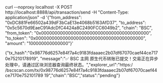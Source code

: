 curl --noproxy localhost -X POST http://localhost:8888/api/transaction/send -H "Content-Type: application/json" -d '{"from_address": "0xDC881Fe66502a439dF3bCaE13e4068b5163AfD37", "to_address": "0x5c5670d9EaeC91AdcDfC4424a8C2490FCC6049b2", "chain": "BSC", "from_token": "0x0000000000000000000000000000000000000000", "to_token": "0x0000000000000000000000000000000000000000", "amount": "100000000000000"}'


{"tx_hash":"0x98776d6257e84f7a4c9183fdaaaec2b07df67070caef44ce7170e75210178919",
"message":"✅ BSC 主网 原生代币转账已提交！交易正在异步处理中，请通过区块浏览器查询最终状态。","explorer_url":"https:/
/bscscan.com/tx/0x98776d6257e84f7a4c9183fdaaaec2b07df67070caef44ce7170e752101789
19","chain":"BSC","status":"pending"}